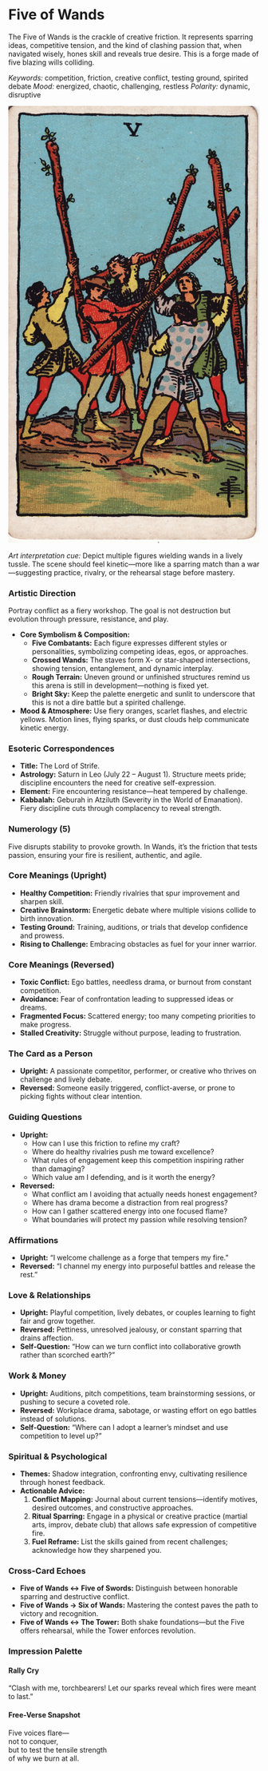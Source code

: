 # Five of Wands

The Five of Wands is the crackle of creative friction. It represents sparring ideas, competitive tension, and the kind of clashing passion that, when navigated wisely, hones skill and reveals true desire. This is a forge made of five blazing wills colliding.

*Keywords:* competition, friction, creative conflict, testing ground, spirited debate
*Mood:* energized, chaotic, challenging, restless
*Polarity:* dynamic, disruptive

![Five of Wands](wands_05.jpg)

*Art interpretation cue:* Depict multiple figures wielding wands in a lively tussle. The scene should feel kinetic—more like a sparring match than a war—suggesting practice, rivalry, or the rehearsal stage before mastery.

### Artistic Direction

Portray conflict as a fiery workshop. The goal is not destruction but evolution through pressure, resistance, and play.

*   **Core Symbolism & Composition:**
    *   **Five Combatants:** Each figure expresses different styles or personalities, symbolizing competing ideas, egos, or approaches.
    *   **Crossed Wands:** The staves form X- or star-shaped intersections, showing tension, entanglement, and dynamic interplay.
    *   **Rough Terrain:** Uneven ground or unfinished structures remind us this arena is still in development—nothing is fixed yet.
    *   **Bright Sky:** Keep the palette energetic and sunlit to underscore that this is not a dire battle but a spirited challenge.
*   **Mood & Atmosphere:**
    Use fiery oranges, scarlet flashes, and electric yellows. Motion lines, flying sparks, or dust clouds help communicate kinetic energy.

### Esoteric Correspondences

*   **Title:** The Lord of Strife.
*   **Astrology:** Saturn in Leo (July 22 – August 1). Structure meets pride; discipline encounters the need for creative self-expression.
*   **Element:** Fire encountering resistance—heat tempered by challenge.
*   **Kabbalah:** Geburah in Atziluth (Severity in the World of Emanation). Fiery discipline cuts through complacency to reveal strength.

### Numerology (5)

Five disrupts stability to provoke growth. In Wands, it’s the friction that tests passion, ensuring your fire is resilient, authentic, and agile.

### Core Meanings (Upright)

*   **Healthy Competition:** Friendly rivalries that spur improvement and sharpen skill.
*   **Creative Brainstorm:** Energetic debate where multiple visions collide to birth innovation.
*   **Testing Ground:** Training, auditions, or trials that develop confidence and prowess.
*   **Rising to Challenge:** Embracing obstacles as fuel for your inner warrior.

### Core Meanings (Reversed)

*   **Toxic Conflict:** Ego battles, needless drama, or burnout from constant competition.
*   **Avoidance:** Fear of confrontation leading to suppressed ideas or dreams.
*   **Fragmented Focus:** Scattered energy; too many competing priorities to make progress.
*   **Stalled Creativity:** Struggle without purpose, leading to frustration.

### The Card as a Person

*   **Upright:** A passionate competitor, performer, or creative who thrives on challenge and lively debate.
*   **Reversed:** Someone easily triggered, conflict-averse, or prone to picking fights without clear intention.

### Guiding Questions

*   **Upright:**
    *   How can I use this friction to refine my craft?
    *   Where do healthy rivalries push me toward excellence?
    *   What rules of engagement keep this competition inspiring rather than damaging?
    *   Which value am I defending, and is it worth the energy?
*   **Reversed:**
    *   What conflict am I avoiding that actually needs honest engagement?
    *   Where has drama become a distraction from real progress?
    *   How can I gather scattered energy into one focused flame?
    *   What boundaries will protect my passion while resolving tension?

### Affirmations

*   **Upright:** “I welcome challenge as a forge that tempers my fire.”
*   **Reversed:** “I channel my energy into purposeful battles and release the rest.”

### Love & Relationships

*   **Upright:** Playful competition, lively debates, or couples learning to fight fair and grow together.
*   **Reversed:** Pettiness, unresolved jealousy, or constant sparring that drains affection.
*   **Self-Question:** “How can we turn conflict into collaborative growth rather than scorched earth?”

### Work & Money

*   **Upright:** Auditions, pitch competitions, team brainstorming sessions, or pushing to secure a coveted role.
*   **Reversed:** Workplace drama, sabotage, or wasting effort on ego battles instead of solutions.
*   **Self-Question:** “Where can I adopt a learner’s mindset and use competition to level up?”

### Spiritual & Psychological

*   **Themes:** Shadow integration, confronting envy, cultivating resilience through honest feedback.
*   **Actionable Advice:**
    1.  **Conflict Mapping:** Journal about current tensions—identify motives, desired outcomes, and constructive approaches.
    2.  **Ritual Sparring:** Engage in a physical or creative practice (martial arts, improv, debate club) that allows safe expression of competitive fire.
    3.  **Fuel Reframe:** List the skills gained from recent challenges; acknowledge how they sharpened you.

### Cross-Card Echoes

*   **Five of Wands ↔ Five of Swords:** Distinguish between honorable sparring and destructive conflict.
*   **Five of Wands → Six of Wands:** Mastering the contest paves the path to victory and recognition.
*   **Five of Wands ↔ The Tower:** Both shake foundations—but the Five offers rehearsal, while the Tower enforces revolution.

### Impression Palette

#### Rally Cry

“Clash with me, torchbearers! Let our sparks reveal which fires were meant to last.”

#### Free-Verse Snapshot

Five voices flare—  
not to conquer,  
but to test the tensile strength  
of why we burn at all.
